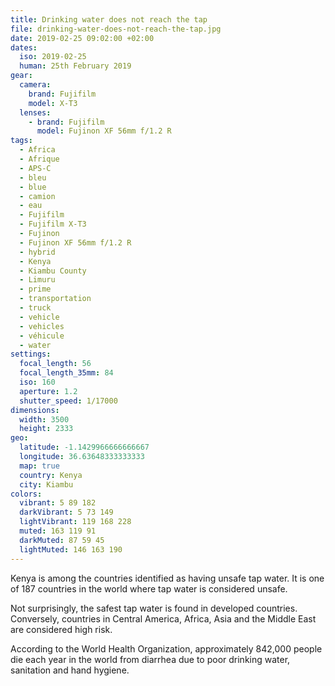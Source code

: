 ```yaml
---
title: Drinking water does not reach the tap
file: drinking-water-does-not-reach-the-tap.jpg
date: 2019-02-25 09:02:00 +02:00
dates:
  iso: 2019-02-25
  human: 25th February 2019
gear:
  camera:
    brand: Fujifilm
    model: X-T3
  lenses:
    - brand: Fujifilm
      model: Fujinon XF 56mm f/1.2 R
tags:
  - Africa
  - Afrique
  - APS-C
  - bleu
  - blue
  - camion
  - eau
  - Fujifilm
  - Fujifilm X-T3
  - Fujinon
  - Fujinon XF 56mm f/1.2 R
  - hybrid
  - Kenya
  - Kiambu County
  - Limuru
  - prime
  - transportation
  - truck
  - vehicle
  - vehicles
  - véhicule
  - water
settings:
  focal_length: 56
  focal_length_35mm: 84
  iso: 160
  aperture: 1.2
  shutter_speed: 1/17000
dimensions:
  width: 3500
  height: 2333
geo:
  latitude: -1.1429966666666667
  longitude: 36.63648333333333
  map: true
  country: Kenya
  city: Kiambu
colors:
  vibrant: 5 89 182
  darkVibrant: 5 73 149
  lightVibrant: 119 168 228
  muted: 163 119 91
  darkMuted: 87 59 45
  lightMuted: 146 163 190
---
```


Kenya is among the countries identified as having unsafe tap water. It is one of 187 countries in the world where tap water is considered unsafe.

Not surprisingly, the safest tap water is found in developed countries. Conversely, countries in Central America, Africa, Asia and the Middle East are considered high risk.

According to the World Health Organization, approximately 842,000 people die each year in the world from diarrhea due to poor drinking water, sanitation and hand hygiene.

